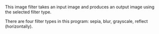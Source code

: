 This image filter takes an input image and produces an output image using the selected filter type. 

There are four filter types in this program: sepia, blur, grayscale, reflect (horizontally). 


